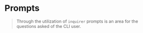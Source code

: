 # Prompts

> Through the utilization of `inquirer` prompts is an area for the questions asked of the CLI user.